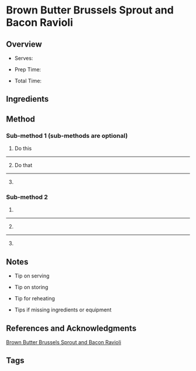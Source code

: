 # Brown Butter Brussels Sprout and Bacon Ravioli

## Overview

- Serves:

- Prep Time:

- Total Time:

## Ingredients



## Method

### Sub-method 1 (sub-methods are optional)

1. Do this
---
2. Do that
---
3.

### Sub-method 2

1.
---
2.
---
3.

## Notes

- Tip on serving

- Tip on storing

- Tip for reheating

- Tips if missing ingredients or equipment

## References and Acknowledgments

[Brown Butter Brussels Sprout and Bacon Ravioli](https://www.halfbakedharvest.com/brown-butter-brussels-sprout-and-bacon-ravioli/#bo-recipe)

## Tags


